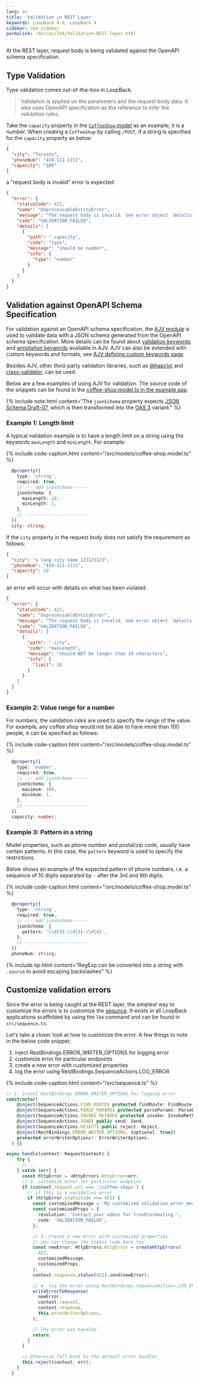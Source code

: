 ```yaml
---
lang: en
title: 'Validation in REST Layer'
keywords: LoopBack 4.0, LoopBack 4
sidebar: lb4_sidebar
permalink: /doc/en/lb4/Validation-REST-layer.html
---
```


At the REST layer, request body is being validated against the OpenAPI schema
specification.

## Type Validation

Type validation comes out-of-the-box in LoopBack.

> Validation is applied on the parameters and the request body data. It also
> uses OpenAPI specification as the reference to infer the validation rules.

Take the `capacity` property in the [`CoffeeShop` model](Validation.md) as an
example; it is a number. When creating a `CoffeeShop` by calling `/POST`, if a
string is specified for the `capacity` property as below:

```json
{
  "city": "Toronto",
  "phoneNum": "416-111-1111",
  "capacity": "100"
}
```

a "request body is invalid" error is expected:

```json
{
  "error": {
    "statusCode": 422,
    "name": "UnprocessableEntityError",
    "message": "The request body is invalid. See error object `details` property for more info.",
    "code": "VALIDATION_FAILED",
    "details": [
      {
        "path": ".capacity",
        "code": "type",
        "message": "should be number",
        "info": {
          "type": "number"
        }
      }
    ]
  }
}
```

## Validation against OpenAPI Schema Specification

For validation against an OpenAPI schema specification, the
[AJV module](https://github.com/epoberezkin/ajv) is used to validate data with a
JSON schema generated from the OpenAPI schema specification. More details can be
found about
[validation keywords](https://github.com/epoberezkin/ajv#validation-keywords)
and
[annotation keywords](https://github.com/epoberezkin/ajv#annotation-keywords)
available in AJV. AJV can also be extended with custom keywords and formats, see
[AJV defining custom keywords page](https://ajv.js.org/custom.html).

Besides AJV, other third-party validation libraries, such as
[@hapi/joi](https://github.com/hapijs/joi) and
[class-validator](https://github.com/typestack/class-validator), can be used.

Below are a few examples of using AJV for validation. The source code of the
snippets can be found in the
[coffee-shop.model.ts in the example app](https://github.com/strongloop/loopback-next/blob/master/examples/validation-app/src/models/coffee-shop.model.ts).

{% include note.html content="The `jsonSchema` property expects [JSON Schema Draft-07](http://json-schema.org/draft/2019-09/json-schema-validation.html), which is then transformed into the [OAS 3](https://github.com/OAI/OpenAPI-Specification/blob/master/versions/3.0.0.md) variant." %}

### Example 1: Length limit

A typical validation example is to have a length limit on a string using the
keywords `maxLength` and `minLength`. For example:

{% include code-caption.html content="/src/models/coffee-shop.model.ts" %}

```ts
  @property({
    type: 'string',
    required: true,
    // --- add jsonSchema -----
    jsonSchema: {
      maxLength: 10,
      minLength: 1,
    },
    // ------------------------
  })
  city: string;
```

If the `city` property in the request body does not satisfy the requirement as
follows:

```json
{
  "city": "a long city name 123123123",
  "phoneNum": "416-111-1111",
  "capacity": 10
}
```

an error will occur with details on what has been violated:

```json
{
  "error": {
    "statusCode": 422,
    "name": "UnprocessableEntityError",
    "message": "The request body is invalid. See error object `details` property for more info.",
    "code": "VALIDATION_FAILED",
    "details": [
      {
        "path": ".city",
        "code": "maxLength",
        "message": "should NOT be longer than 10 characters",
        "info": {
          "limit": 10
        }
      }
    ]
  }
}
```

### Example 2: Value range for a number

For numbers, the validation rules are used to specify the range of the value.
For example, any coffee shop would not be able to have more than 100 people, it
can be specified as follows:

{% include code-caption.html content="/src/models/coffee-shop.model.ts" %}

```ts
  @property({
    type: 'number',
    required: true,
    // --- add jsonSchema -----
    jsonSchema: {
      maximum: 100,
      minimum: 1,
    },
    // ------------------------
  })
  capacity: number;
```

### Example 3: Pattern in a string

Model properties, such as phone number and postal/zip code, usually have certain
patterns. In this case, the `pattern` keyword is used to specify the
restrictions.

Below shows an example of the expected pattern of phone numbers, i.e. a sequence
of 10 digits separated by `-` after the 3rd and 6th digits.

{% include code-caption.html content="/src/models/coffee-shop.model.ts" %}

```ts
  @property({
    type: 'string',
    required: true,
    // --- add jsonSchema -----
    jsonSchema: {
      pattern: '\\d{3}-\\d{3}-\\d{4}',
    },
    // ------------------------
  })
  phoneNum: string;
```

{% include tip.html content="RegExp can be converted into a string with `.source` to avoid escaping backslashes" %}

## Customize validation errors

Since the error is being caught at the REST layer, the simplest way to customize
the errors is to customize the
[sequnce](https://loopback.io/doc/en/lb4/Sequence.html). It exists in all
LoopBack applications scaffolded by using the `lb4` command and can be found in
`src/sequence.ts`.

Let's take a closer look at how to customize the error. A few things to note in
the below code snippet:

1. inject RestBindings.ERROR_WRITER_OPTIONS for logging error
2. customize error for particular endpoints
3. create a new error with customized properties
4. log the error using RestBindings.SequenceActions.LOG_ERROR

{% include code-caption.html content="/src/sequence.ts" %}

```ts
// 1. inject RestBindings.ERROR_WRITER_OPTIONS for logging error
constructor(
    @inject(SequenceActions.FIND_ROUTE) protected findRoute: FindRoute,
    @inject(SequenceActions.PARSE_PARAMS) protected parseParams: ParseParams,
    @inject(SequenceActions.INVOKE_METHOD) protected invoke: InvokeMethod,
    @inject(SequenceActions.SEND) public send: Send,
    @inject(SequenceActions.REJECT) public reject: Reject,
    @inject(RestBindings.ERROR_WRITER_OPTIONS, {optional: true})
    protected errorWriterOptions?: ErrorWriterOptions,
  ) {}

async handle(context: RequestContext) {
    try {
      //...
    } catch (err) {
      const httpError = <HttpErrors.HttpError>err;
      // 2. customize error for particular endpoint
      if (context.request.url === '/coffee-shops') {
        // if this is a validation error
        if (httpError.statusCode === 422) {
          const customizedMessage = 'My customized validation error message';
          const customizedProps = {
            resolution: 'Contact your admin for troubleshooting.',
            code: 'VALIDATION_FAILED',
          };

          // 3. Create a new error with customized properties
          // you can change the status code here too
          const newError: HttpErrors.HttpError = createHttpErrors(
            422,
            customizedMessage,
            customizedProps,
          );
          context.response.status(422).send(newError);

          // 4. log the error using RestBindings.SequenceActions.LOG_ERROR
          writeErrorToResponse(
            newError,
            context.request,
            context.response,
            this.errorWriterOptions,
          );

          // The error was handled
          return;
        }
      }

      // Otherwise fall back to the default error handler
      this.reject(context, err);
    }
  }
```
